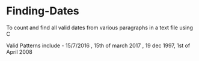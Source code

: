# Finding-Dates
To count and find all valid dates from various paragraphs in a text file using C

Valid Patterns include - 15/7/2016 , 15th of march 2017 , 19 dec 1997, 1st of April 2008


